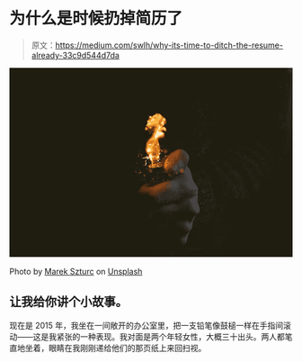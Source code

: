 # 为什么是时候扔掉简历了

> 原文：<https://medium.com/swlh/why-its-time-to-ditch-the-resume-already-33c9d544d7da>

![](img/c76213dea4dade9c263b8bb771330483.png)

Photo by [Marek Szturc](https://unsplash.com/photos/8YbLzR3W4t4?utm_source=unsplash&utm_medium=referral&utm_content=creditCopyText) on [Unsplash](https://unsplash.com/search/photos/fire?utm_source=unsplash&utm_medium=referral&utm_content=creditCopyText)

## 让我给你讲个小故事。

现在是 2015 年，我坐在一间敞开的办公室里，把一支铅笔像鼓槌一样在手指间滚动——这是我紧张的一种表现。我对面是两个年轻女性，大概三十出头。两人都笔直地坐着，眼睛在我刚刚递给他们的那页纸上来回扫视。